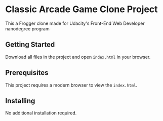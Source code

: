# Classic Arcade Game Clone Project

This a Frogger clone made for Udacity's Front-End Web Developer nanodegree program

## Getting Started

Download all files in the project and open `index.html` in your browser.

## Prerequisites

This project requires a modern browser to view the `index.html`.

## Installing

No additional installation required.
